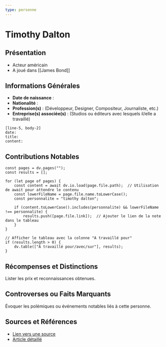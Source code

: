 ```yaml
---
type: personne
---
```


# Timothy Dalton

## Présentation
- Acteur américain
- A joué dans [[James Bond]]

## Informations Générales
- **Date de naissance** :  
- **Nationalité** :  
- **Profession(s)** : (Développeur, Designer, Compositeur, Journaliste, etc.)  
- **Entreprise(s) associée(s)** : (Studios ou éditeurs avec lesquels il/elle a travaillé)  

```timeline-labeled
[line-5, body-2]
date:  
title: 
content:
```


## Contributions Notables

```dataviewjs
const pages = dv.pages("");
const results = [];

for (let page of pages) {
    const content = await dv.io.load(page.file.path);  // Utilisation de await pour attendre le contenu
    const lowerFileName = page.file.name.toLowerCase();
    const personnalite = "timothy dalton";
    
    if (content.toLowerCase().includes(personnalite) && lowerFileName !== personnalite) {
        results.push([page.file.link]);  // Ajouter le lien de la note dans le tableau
    }
}

// Afficher le tableau avec la colonne "A travaillé pour"
if (results.length > 0) {
    dv.table(["A travaillé pour/avec/sur"], results);
}

```

## Récompenses et Distinctions
Lister les prix et reconnaissances obtenues.

## Controverses ou Faits Marquants
Évoquer les polémiques ou événements notables liés à cette personne.

## Sources et Références
- [Lien vers une source](#)
- [Article détaillé](#)
